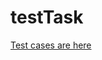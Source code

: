 # testTask
[Test cases are here](https://github.com/1smirnova/testTask/blob/main/testTaskSmirnova.txt)
